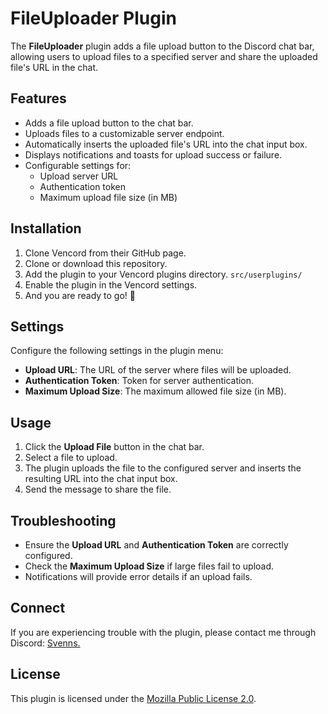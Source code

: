 # FileUploader Plugin

The **FileUploader** plugin adds a file upload button to the Discord chat bar, allowing users to upload files to a specified server and share the uploaded file's URL in the chat.

## Features
- Adds a file upload button to the chat bar.
- Uploads files to a customizable server endpoint.
- Automatically inserts the uploaded file's URL into the chat input box.
- Displays notifications and toasts for upload success or failure.
- Configurable settings for:
  - Upload server URL
  - Authentication token
  - Maximum upload file size (in MB)

## Installation
1. Clone Vencord from their GitHub page.
2. Clone or download this repository.
3. Add the plugin to your Vencord plugins directory. ``src/userplugins/``
4. Enable the plugin in the Vencord settings.
5. And you are ready to go! 🚀

## Settings
Configure the following settings in the plugin menu:
- **Upload URL**: The URL of the server where files will be uploaded.
- **Authentication Token**: Token for server authentication.
- **Maximum Upload Size**: The maximum allowed file size (in MB).

## Usage
1. Click the **Upload File** button in the chat bar.
2. Select a file to upload.
3. The plugin uploads the file to the configured server and inserts the resulting URL into the chat input box.
4. Send the message to share the file.

## Troubleshooting
- Ensure the **Upload URL** and **Authentication Token** are correctly configured.
- Check the **Maximum Upload Size** if large files fail to upload.
- Notifications will provide error details if an upload fails.

## Connect
If you are experiencing trouble with the plugin, please contact me through Discord: [Svenns.]([https://discord.com/users/411556214741401602])

## License
This plugin is licensed under the [Mozilla Public License 2.0]([https://www.gnu.org/licenses/gpl-3.0.html](https://www.mozilla.org/en-US/MPL/2.0/)).
